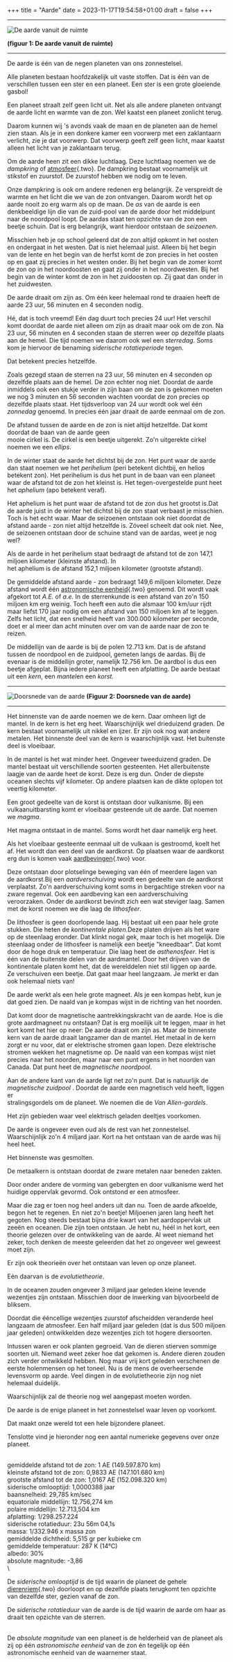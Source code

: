 +++
title = "Aarde"
date = 2023-11-17T19:54:58+01:00
draft = false
+++

  -----------------------------------------------------------------------
  ![De aarde vanuit de ruimte](/Rotating_earth_animated_transparent.gif)
  
  **(figuur 1: De aarde vanuit de ruimte)**

  -----------------------------------------------------------------------

De aarde is één van de negen planeten van ons zonnestelsel.

Alle planeten bestaan hoofdzakelijk uit vaste stoffen. Dat is één van de
verschillen tussen een ster en een planeet. Een ster is een grote
gloeiende gasbol!

Een planeet straalt zelf geen licht uit. Net als alle andere planeten
ontvangt de aarde licht en warmte van de zon. Wel kaatst een planeet
zonlicht terug.

Daarom kunnen wij \'s avonds vaak de maan en de planeten aan de hemel
zien staan. Als je in een donkere kamer een voorwerp met een zaklantaarn
verlicht, zie je dat voorwerp. Dat voorwerp geeft zelf geen licht, maar
kaatst alleen het licht van je zaklantaarn terug.

Om de aarde heen zit een dikke luchtlaag. Deze luchtlaag noemen we de
*dampkring* of [atmosfeer](atmosfeer.html){.two}. De dampkring bestaat
voornamelijk uit stikstof en zuurstof. De zuurstof hebben we nodig om te
leven.

Onze dampkring is ook om andere redenen erg belangrijk. Ze verspreidt de
warmte en het licht die we van de zon ontvangen. Daarom wordt het op
aarde nooit zo erg warm als op de maan. De *as* van de aarde is een
denkbeeldige lijn die van de zuid-pool van de aarde door het middelpunt
naar de noordpool loopt. De aardas staat ten opzichte van de zon een
beetje schuin. Dat is erg belangrijk, want hierdoor ontstaan de
*seizoenen*.

Misschien heb je op school geleerd dat de zon altijd opkomt in het
oosten en ondergaat in het westen. Dat is niet helemaal juist. Alleen
bij het begin van de lente en het begin van de herfst komt de zon
precies in het oosten op en gaat zij precies in het westen onder. Bij
het begin van de zomer komt de zon op in het noordoosten en gaat zij
onder in het noordwesten. Bij het begin van de winter komt de zon in het
zuidoosten op. Zij gaat dan onder in het zuidwesten.

De aarde draait om zijn as. Om één keer helemaal rond te draaien heeft
de aarde 23 uur, 56 minuten en 4 seconden nodig.

Hé, dat is toch vreemd! Eén dag duurt toch precies 24 uur! Het verschil
komt doordat de aarde niet alleen om zijn as draait maar ook om de zon.
Na 23 uur, 56 minuten en 4 seconden staan de sterren weer op dezelfde
plaats aan de hemel. Die tijd noemen we daarom ook wel een *sterredag*.
Soms kom je hiervoor de benaming *siderische rotatieperiode* tegen.

Dat betekent precies hetzelfde.

Zoals gezegd staan de sterren na 23 uur, 56 minuten en 4 seconden op
dezelfde plaats aan de hemel. De zon echter nog niet. Doordat de aarde
inmiddels ook een stukje verder in zijn baan om de zon is gekomen moeten
we nog 3 minuten en 56 seconden wachten voordat de zon precies op
dezelfde plaats staat. Het tijdsverloop van 24 uur wordt ook wel één
*zonnedag* genoemd. In precies één jaar draait de aarde eenmaal om de
zon.

De afstand tussen de aarde en de zon is niet altijd hetzelfde. Dat komt
doordat de baan van de aarde geen\
mooie cirkel is. De cirkel is een beetje uitgerekt. Zo\'n uitgerekte
cirkel noemen we een *ellips*.

In de winter staat de aarde het dichtst bij de zon. Het punt waar de
aarde dan staat noemen we het *perihelium* (peri betekent dichtbij, en
helios betekent zon). Het perihelium is dus het punt in de baan van een
planeet waar de afstand tot de zon het kleinst is. Het
tegen-overgestelde punt heet het *aphelium* (apo betekent veraf).

Het aphelium is het punt waar de afstand tot de zon dus het grootst
is.Dat de aarde juist in de winter het dichtst bij de zon staat verbaast
je misschien. Toch is het echt waar. Maar de seizoenen ontstaan ook niet
doordat de afstand aarde - zon niet altijd hetzelfde is. Zóveel scheelt
dat ook niet. Nee, de seizoenen ontstaan door de schuine stand van de
aardas, weet je nog wel?

Als de aarde in het perihelium staat bedraagt de afstand tot de zon
147,1 miljoen kilometer (kleinste afstand). In\
het aphelium is de afstand 152,1 miljoen kilometer (grootste afstand).

De gemiddelde afstand aarde - zon bedraagt 149,6 miljoen kilometer. Deze
afstand wordt één [astronomische eenheid](astronom.html){.two} genoemd.
Dit wordt vaak afgekort tot *A.E.* of *a.e.* In de sterrenkunde is een
afstand van zo\'n 150 miljoen km erg weinig. Toch heeft een auto die
alsmaar 100 km/uur rijdt maar liefst 170 jaar nodig om een afstand van
150 miljoen km af te leggen. Zelfs het licht, dat een snelheid heeft van
300.000 kilometer per seconde, doet er al meer dan acht minuten over om
van de aarde naar de zon te reizen.

De middellijn van de aarde is bij de polen 12.713 km. Dat is de afstand
tussen de noordpool en de zuidpool, gemeten langs de aardas. Bij de
evenaar is de middellijn groter, namelijk 12.756 km. De aardbol is dus
een beetje afgeplat. Bijna iedere planeet heeft een afplatting. De aarde
bestaat uit een *kern*, een *mantel*en een *korst.*

  -----------------------------------------------------------------------
  ![Doorsnede van de aarde](/image.png)
  **(Figuur 2: Doorsnede van de aarde)**

  -----------------------------------------------------------------------

Het binnenste van de aarde noemen we de kern. Daar omheen ligt de
mantel. In de kern is het erg heet. Waarschijnlijk wel drieduizend
graden. De kern bestaat voornamelijk uit nikkel en ijzer. Er zijn ook
nog wat andere metalen. Het binnenste deel van de kern is waarschijnlijk
vast. Het buitenste deel is vloeibaar.

In de mantel is het wat minder heet. Ongeveer tweeduizend graden. De
mantel bestaat uit verschillende soorten gesteenten. Het allerbuitenste
laagje van de aarde heet de korst. Deze is erg dun. Onder de diepste
oceanen slechts vijf kilometer. Op andere plaatsen kan de dikte oplopen
tot veertig kilometer.

Een groot gedeelte van de korst is ontstaan door vulkanisme. Bij een
vulkaanuitbarsting komt er vloeibaar gesteende uit de aarde. Dat noemen
we *magma*.

Het magma ontstaat in de mantel. Soms wordt het daar namelijk erg heet.

Als het vloeibaar gesteente eenmaal uit de vulkaan is gestroomd, koelt
het af. Het wordt dan een deel van de aardkorst. Op plaatsen waar de
aardkorst erg dun is komen vaak [aardbevingen](aardbevingen.html){.two}
voor.

Deze ontstaan door plotselinge beweging van één of meerdere lagen van de
aardkorst.Bij een *aardverschuiving* wordt een gedeelte van de aardkorst
verplaatst. Zo\'n aardverschuiving komt soms in bergachtige streken voor
na zware regenval. Ook een aardbeving kan een aardverschuiving
veroorzaken. Onder de aardkorst bevindt zich een wat steviger laag.
Samen met de korst noemen we die laag de *lithosfeer*.

De lithosfeer is geen doorlopende laag. Hij bestaat uit een paar hele
grote stukken. Die heten de *kontinentale platen*.Deze platen drijven
als het ware op de steenlaag eronder. Dat klinkt nogal gek, maar toch is
het mogelijk. Die steenlaag onder de lithosfeer is namelijk een beetje
\"kneedbaar\". Dat komt door de hoge druk en temperatuur. Die laag heet
de *asthenosfeer*. Het is één van de buitenste delen van de aardmantel.
Door het drijven van de kontinentale platen komt het, dat de werelddelen
niet stil liggen op aarde. Ze verschuiven een beetje. Dat gaat maar heel
langzaam. Je merkt er dan ook helemaal niets van!

De aarde werkt als een hele grote magneet. Als je een kompas hebt, kun
je dat goed zien. De naald van je kompas wijst in de richting van het
noorden.

Dat komt door de magnetische aantrekkingskracht van de aarde. Hoe is die
grote aardmagneet nu ontstaan? Dat is erg moeilijk uit te leggen, maar
in het kort komt het hier op neer: De aarde draait om zijn as. Maar de
binnenste kern van de aarde draait langzamer dan de mantel. Het metaal
in de kern zorgt er nu voor, dat er elektrische stromen gaan lopen. Deze
elektrische stromen wekken het magnetisme op. De naald van een kompas
wijst niet precies naar het noorden, maar naar een punt ergens in het
noorden van Canada. Dat punt heet de *magnetische noordpool*.

Aan de andere kant van de aarde ligt net zo\'n punt. Dat is natuurlijk
de *magnetische zuidpool* . Doordat de aarde een magnetisch veld heeft,
liggen er\
stralingsgordels om de planeet. We noemen die de *Van Allen-gordels*.

Het zijn gebieden waar veel elektrisch geladen deeltjes voorkomen.

De aarde is ongeveer even oud als de rest van het zonnestelsel.
Waarschijnlijk zo\'n 4 miljard jaar. Kort na het ontstaan van de aarde
was hij heel heet.

Het binnenste was gesmolten.

De metaalkern is ontstaan doordat de zware metalen naar beneden zakten.

Door onder andere de vorming van gebergten en door vulkanisme werd het
huidige oppervlak gevormd. Ook ontstond er een atmosfeer.

Maar die zag er toen nog heel anders uit dan nu. Toen de aarde afkoelde,
begon het te regenen. En niet zo\'n beetje! Miljoenen jaren lang heeft
het gegoten. Nog steeds bestaat bijna drie kwart van het aardoppervlak
uit zeeën en oceanen. Die zijn toen ontstaan. Je hebt nu, héél in het
kort, een theorie gelezen over de ontwikkeling van de aarde. Al weet
niemand het zeker, toch denken de meeste geleerden dat het zo ongeveer
wel geweest moet zijn.

Er zijn ook theorieën over het ontstaan van leven op onze planeet.

Eén daarvan is de *evolutietheorie*.

In de oceanen zouden ongeveer 3 miljard jaar geleden kleine levende
wezentjes zijn ontstaan. Misschien door de inwerking van bijvoorbeeld de
bliksem.

Doordat die ééncellige wezentjes zuurstof afscheidden veranderde heel
langzaam de atmosfeer. Een half miljard jaar geleden (dat is dus 500
miljoen jaar geleden) ontwikkelden deze wezentjes zich tot hogere
diersoorten.

Intussen waren er ook planten gegroeid. Van de dieren stierven sommige
soorten uit. Niemand weet zeker hoe dat gekomen is. Andere dieren zouden
zich verder ontwikkeld hebben. Nog maar vrij kort geleden verschenen de
eerste holenmensen op het toneel. Nu is de mens de overheersende
levensvorm op aarde. Veel dingen in de evolutietheorie zijn nog niet
helemaal duidelijk.

Waarschijnlijk zal de theorie nog wel aangepast moeten worden.

De aarde is de enige planeet in het zonnestelsel waar leven op voorkomt.

Dat maakt onze wereld tot een hele bijzondere planeet.

Tenslotte vind je hieronder nog een aantal numerieke gegevens over onze
planeet.

\
gemiddelde afstand tot de zon: 1 AE (149.597.870 km)\
kleinste afstand tot de zon: 0,9833 AE (147.101.680 km)\
grootste afstand tot de zon: 1,0167 AE (152.098.320 km)\
siderische omlooptijd: 1,0000388 jaar\
baansnelheid: 29,785 km/sec\
equatoriale middellijn: 12.756,274 km\
polaire middellijn: 12.713,504 km\
afplatting: 1/298.257.224\
siderische rotatieduur: 23u 56m 04,1s\
massa: 1/332.946 x massa zon\
gemiddelde dichtheid: 5,515 gr per kubieke cm\
gemiddelde temperatuur: 287 K (14°C)\
albedo: 30%\
absolute magnitude: -3,86\
\

De *siderische omlooptijd* is de tijd waarin de planeet de gehele
[dierenriem](dierenri.html){.two} doorloopt en op dezelfde plaats
terugkomt ten opzichte van dezelfde ster, gezien vanaf de zon.

De *siderische rotatieduur* van de aarde is de tijd waarin de aarde om
haar as draait ten opzichte van de sterren.

\
De *absolute magnitude* van een planeet is de helderheid van de planeet
als zij op één *astronomische eenheid* van de zon én tegelijk op één
astronomische eenheid van de waarnemer staat.
